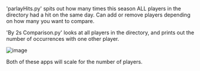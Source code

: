'parlayHits.py' spits out how many times this season ALL players in the directory had a hit on the same day. Can add or remove players depending on how many you want to compare.

'By 2s Comparison.py' looks at all players in the directory, and prints out the number of occurrences with one other player.

![image](https://github.com/carl61433/Baseball-Parlay-Hits/assets/4512134/238ba01a-ab50-4cc6-a89c-f023f042db8e)

Both of these apps will scale for the number of players.
